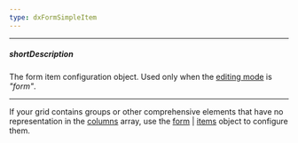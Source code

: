```yaml
---
type: dxFormSimpleItem
---
```

---
##### shortDescription
The form item configuration object. Used only when the [editing mode](/api-reference/10%20UI%20Widgets/dxDataGrid/1%20Configuration/editing/mode.md '/Documentation/ApiReference/UI_Widgets/dxDataGrid/Configuration/editing/#mode') is *"form"*.

---
If your grid contains groups or other comprehensive elements that have no representation in the [columns](/api-reference/10%20UI%20Widgets/dxDataGrid/1%20Configuration/columns '/Documentation/ApiReference/UI_Widgets/dxDataGrid/Configuration/columns/') array, use the [form](/api-reference/10%20UI%20Widgets/dxDataGrid/1%20Configuration/editing/form.md '/Documentation/ApiReference/UI_Widgets/dxDataGrid/Configuration/editing/#form') | [items](/api-reference/10%20UI%20Widgets/dxForm/1%20Configuration/items.md '/Documentation/ApiReference/UI_Widgets/dxForm/Configuration/#items') object to configure them.